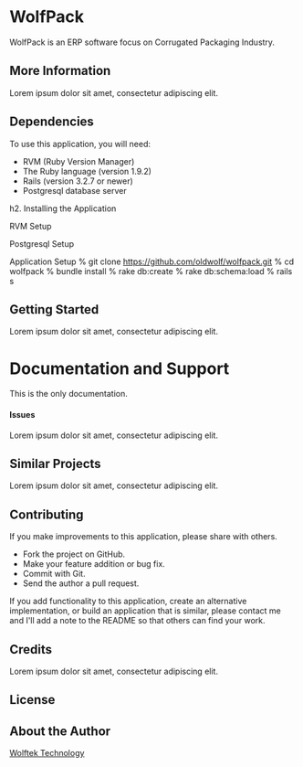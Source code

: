 # WolfPack

WolfPack is an ERP software focus on Corrugated Packaging Industry.

## More Information

Lorem ipsum dolor sit amet, consectetur adipiscing elit.

## Dependencies

To use this application, you will need:

* RVM (Ruby Version Manager)
* The Ruby language (version 1.9.2)
* Rails (version 3.2.7 or newer)
* Postgresql database server

h2. Installing the Application

RVM Setup

Postgresql Setup

Application Setup
  % git clone https://github.com/oldwolf/wolfpack.git
  % cd wolfpack
  % bundle install
  % rake db:create
  % rake db:schema:load
  % rails s

## Getting Started

Lorem ipsum dolor sit amet, consectetur adipiscing elit.

# Documentation and Support

This is the only documentation.

#### Issues

Lorem ipsum dolor sit amet, consectetur adipiscing elit.

## Similar Projects

Lorem ipsum dolor sit amet, consectetur adipiscing elit.

## Contributing

If you make improvements to this application, please share with others.

* Fork the project on GitHub.
* Make your feature addition or bug fix.
* Commit with Git.
* Send the author a pull request.

If you add functionality to this application, create an alternative implementation, or build an application that is similar, please contact me and I'll add a note to the README so that others can find your work.

## Credits

Lorem ipsum dolor sit amet, consectetur adipiscing elit.

## License

## About the Author
[Wolftek Technology](http://www.wolftek.com.my) 
